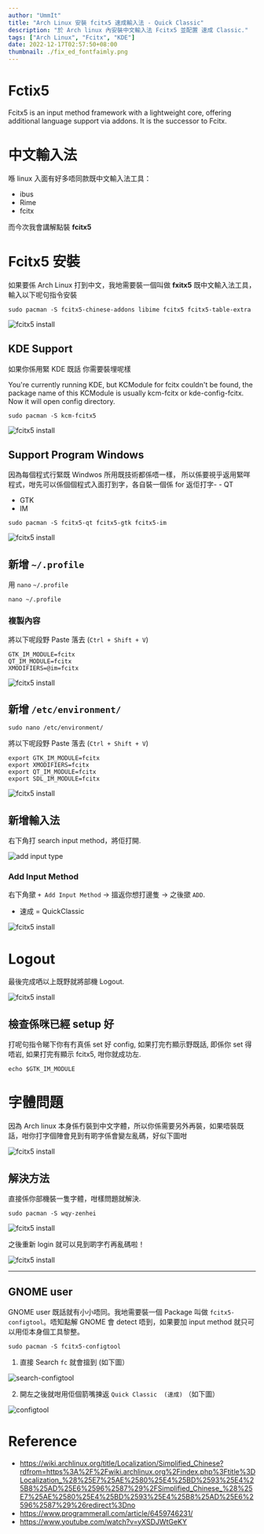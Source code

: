 ```yaml
---
author: "UmmIt"
title: "Arch Linux 安裝 fcitx5 速成輸入法 - Quick Classic"
description: "於 Arch linux 內安裝中文輸入法 Fcitx5 並配置 速成 Classic."
tags: ["Arch Linux", "Fcitx", "KDE"]
date: 2022-12-17T02:57:50+08:00
thumbnail: ./fix_ed_fontfaimly.png
---
```


# Fctix5

Fcitx5 is an input method framework with a lightweight core, offering additional language support via addons. It is the successor to Fcitx. 

# 中文輸入法

喺 linux 入面有好多唔同款既中文輸入法工具：

- ibus
- Rime
- fcitx

而今次我會講解點裝 **fcitx5**

# Fcitx5 安裝

如果要係 Arch Linux 打到中文，我地需要裝一個叫做 **fxitx5** 既中文輸入法工具，輸入以下呢句指令安裝

```shell
sudo pacman -S fcitx5-chinese-addons libime fcitx5 fcitx5-table-extra
```

![fcitx5 install](./fxitx5%20install.png)


## KDE Support

如果你係用緊 KDE 既話 你需要裝埋呢樣

You're currently running KDE, but KCModule for fcitx couldn't be found, the package name of this KCModule is usually kcm-fcitx or kde-config-fcitx. Now it will open config directory.

```shell
sudo pacman -S kcm-fcitx5
```

![fcitx5 install](./kcm%20install.png)

## Support Program Windows

因為每個程式行緊既 Windwos 所用既技術都係唔一樣，
所以係要視乎返用緊咩程式，咁先可以係個個程式入面打到字，各自裝一個係 for 返佢打字- - QT
- GTK
- IM

```shell
sudo pacman -S fcitx5-qt fcitx5-gtk fcitx5-im
```

![fcitx5 install](./qt5%20gtk%20im%20support%20install.png)

## 新增 `~/.profile`

用 `nano` `~/.profile`

```shell
nano ~/.profile
```

### 複製內容

將以下呢段野 Paste 落去 (`Ctrl + Shift + V`)
```shell
GTK_IM_MODULE=fcitx
QT_IM_MODULE=fcitx
XMODIFIERS=@im=fcitx
```

![fcitx5 install](./profile%20edit.png)

## 新增 `/etc/environment/`

```shell
sudo nano /etc/environment/
```

將以下呢段野 Paste 落去 (`Ctrl + Shift + V`)

```shell
export GTK_IM_MODULE=fcitx
export XMODIFIERS=fcitx
export QT_IM_MODULE=fcitx
export SDL_IM_MODULE=fcitx
```

![fcitx5 install](./etc%20environment%20added.png)

## 新增輸入法

右下角打 search input method，將佢打開.

![add input type](./add_input_type.png)

### Add Input Method

右下角撳 `+ Add Input Method` -> 搵返你想打邊隻 -> 之後撳 `ADD`.

- 速成 = QuickClassic

![fcitx5 install](./add%20input%20type-2.png)

# Logout

最後完成哂以上既野就將部機 Logout.

![fcitx5 install](./logout.png)

## 檢查係咪已經 setup 好

打呢句指令睇下你有冇真係 set 好 config, 如果打完冇顯示野既話, 即係你 set 得唔岩, 如果打完有顯示 fcitx5, 咁你就成功左.

```shell
echo $GTK_IM_MODULE
```

# 字體問題

因為 Arch linux 本身係冇裝到中文字體，所以你係需要另外再裝，如果唔裝既話，咁你打字個陣會見到有啲字係會變左亂碼，好似下圖咁

![fcitx5 install](./font-family-error.png)

## 解決方法

直接係你部機裝一隻字體，咁樣問題就解決.

```shell
sudo pacman -S wqy-zenhei
```

![fcitx5 install](./install%20font-family%20fix.png)

之後重新 login 就可以見到啲字冇再亂碼啦！

![fcitx5 install](./fix_ed_fontfaimly.png)

---

## GNOME user

GNOME user 既話就有小小唔同。我地需要裝一個 Package 叫做 `fcitx5-configtool`。唔知點解 GNOME 會 detect 唔到，如果要加 input method 就只可以用佢本身個工具黎整。

```shell
sudo pacman -S fcitx5-configtool
```

1. 直接 Search `fc` 就會搵到 (如下圖）

![search-configtool](./search-configtool.png)

2. 開左之後就咁用佢個箭嘴揀返 `Quick Classic  (速成)`  （如下圖）

![configtool](./configtool.png)

# Reference

- https://wiki.archlinux.org/title/Localization/Simplified_Chinese?rdfrom=https%3A%2F%2Fwiki.archlinux.org%2Findex.php%3Ftitle%3DLocalization_%28%25E7%25AE%2580%25E4%25BD%2593%25E4%25B8%25AD%25E6%2596%2587%29%2FSimplified_Chinese_%28%25E7%25AE%2580%25E4%25BD%2593%25E4%25B8%25AD%25E6%2596%2587%29%26redirect%3Dno
- https://www.programmerall.com/article/6459746231/
- https://www.youtube.com/watch?v=yXSDJWtGeKY